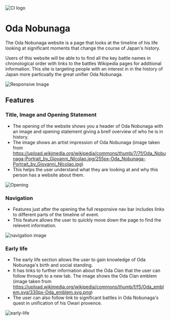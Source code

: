 ![CI logo](https://codeinstitute.s3.amazonaws.com/fullstack/ci_logo_small.png)

# Oda Nobunaga

The Oda Nobunaga website is a page that looks at the timeline of his life looking at significant moments that change the course of Japan's history. 

Users of this website will be able to to find all the key battle names in chronological order with links to the battles Wikipedia pages for additional information. This site is targeting people with an interest in in the history of Japan more particually the great unifier Oda Nobunaga. 

![Responsive Image](../Oda-Nobunaga/assets/docs/responsive.jpg)

## Features 

### Title, Image and Opening Statement

* The opening of the website shows you a header of Oda Nobunaga with an image and opening statement giving a breif overview of who he is in history.
* The image shows an artist impression of Oda Nobunaga (image taken from https://upload.wikimedia.org/wikipedia/commons/thumb/7/7f/Oda_Nobunaga-Portrait_by_Giovanni_NIcolao.jpg/255px-Oda_Nobunaga-Portrait_by_Giovanni_NIcolao.jpg)
* This helps the user understand what they are looking at and why this person has a website about them.

![Opening](../Oda-Nobunaga/assets/docs/opening.jpg)

### Navigation

* Features just after the opening the full responsive nav bar includes links to different parts of the timeline of event.   
* This feature allows the user to quickly move down the page to find the relevent information. 

![navigation image](../Oda-Nobunaga/assets/docs/nav-bar.jpg)

### Early life 

* The early life section allows the user to gain knowledge of Oda Nobunaga's birth and social standing. 
* It has links to further information about the Oda Clan that the user can follow through to a new tab. 
The image shows the Oda Clan emblem (image taken from https://upload.wikimedia.org/wikipedia/commons/thumb/f/f5/Oda_emblem.svg/330px-Oda_emblem.svg.png)
* The user can also follow link to significant battles in Oda Nobunaga's quest in unification of his Owari provence. 

![early-life](../Oda-Nobunaga/assets/docs/Early-life.jpg)